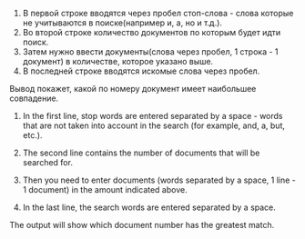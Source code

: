 1. В первой строке вводятся через пробел стоп-слова - слова которые не учитываются в поиске(например и, а, но и т.д.).
2. Во второй строке количество документов по которым будет идти поиск.
3. Затем нужно ввести документы(слова через пробел, 1 строка - 1 документ) в количестве, которое указано выше.
4. В последней строке вводятся искомые слова через пробел.

Вывод покажет, какой по номеру документ имеет наибольшее совпадение.

1. In the first line, stop words are entered separated by a space - words that are not taken into account in the search (for example, and, a, but, etc.).

2. The second line contains the number of documents that will be searched for.

3. Then you need to enter documents (words separated by a space, 1 line - 1 document) in the amount indicated above.

4. In the last line, the search words are entered separated by a space.

The output will show which document number has the greatest match.
